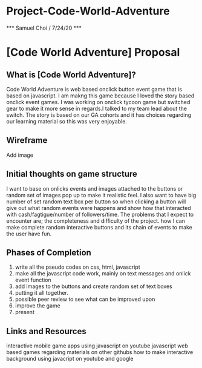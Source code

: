 # Project-Code-World-Adventure

*** Samuel Choi / 7/24/20 ***

# [Code World Adventure] Proposal

## What is [Code World Adventure]?

Code World Adventure is web based onclick button event game that is based on javascript.
I am makng this game because I loved the story based onclick event games.
I was working on onclick tycoon game but switched gear to make it more sense in regards.I talked to my team lead about the switch.
The story is based on our GA cohorts and it has choices regarding our learning material so this was very enjoyable.

## Wireframe

Add image

## Initial thoughts on game structure

I want to base on onlicks events and images attached to the buttons or random set of images pop up to make it realistic feel. 
I also want to have big number of set random text box per button so when clicking a button will give out what random events were happens and show how that interacted with cash/fagtigue/number of followers/time.
The problems that I expect to encounter are;
the completeness and difficulty of the project. 
how I can make complete random interactive buttons and its chain of events to make the user have fun.


## Phases of Completion

1. write all the pseudo codes on css, html, javascript
2. make all the javascript code work, mainly on text messages and onlick event function
3. add images to the buttons and create random set of text boxes
4. putting it all together.
5. possible peer review to see what can be improved upon
6. improve the game
7. present




## Links and Resources

interactive mobile game apps using javascript on youtube
javascript web based games regarding materials on other githubs
how to make interactive background using javacript on youtube and google


